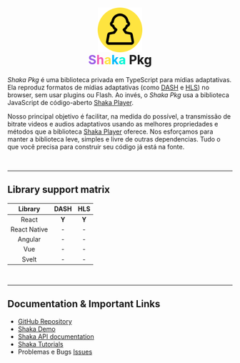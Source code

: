 <h1 style="text-align: center; justify-content: center;">
  <a href="https://github.com/Gui-Alucard/shakapkg.git" title="GitHub Page for Component Package with Shaka Player">
    <img
      src="public/assets/pack-man-128.png"
      style="display: block; margin-left: auto; margin-right: auto; width: 100px"
    />
  </a>
  <b style="display: block; margin-left: auto; margin-right: auto;">
    <spam style="color: #9B5DE5">S</spam><spam style="color: #F15BB5">h</spam><spam style="color: #FEE440">a</spam><spam style="color: #00BBF9">k</spam><spam style="color: #00F5D4">a</spam> <spam>Pkg</spam>
  </b>
</h1>

_Shaka Pkg_ é uma biblioteca privada em TypeScript para mídias adaptativas. Ela reproduz formatos de mídias adaptativas (como [DASH][] e [HLS][]) no browser, sem usar plugins ou Flash. Ao invés, o
_Shaka Pkg_ usa a biblioteca JavaScript de código-aberto [Shaka Player][].

Nosso principal objetivo é facilitar, na medida do possível, a transmissão de bitrate videos e audios adaptativos usando as melhores propriedades e métodos que a biblioteca [Shaka Player][] oferece.
Nos esforçamos para manter a biblioteca leve, simples e livre de outras dependencias. Tudo o que você precisa para construir seu código já está na fonte.

[shaka player]: https://shaka-player-demo.appspot.com/demo/
[dash]: https://dashif.org/
[hls]: https://developer.apple.com/streaming/

<br>

---

## Library support matrix

|   Library    | DASH  |  HLS  |
| :----------: | :---: | :---: |
|    React     | **Y** | **Y** |
| React Native |   -   |   -   |
|   Angular    |   -   |   -   |
|     Vue      |   -   |   -   |
|    Svelt     |   -   |   -   |

<!-- ## DASH features

## HLS features

## DRM support matrix -->

<br>

---

## Documentation & Important Links

- [GitHub Repository](https://github.com/Gui-Alucard/shakapkg.git)
- [Shaka Demo](https://shaka-player-demo.appspot.com)
- [Shaka API documentation](https://shaka-player-demo.appspot.com/docs/api/index.html)
- [Shaka Tutorials](https://shaka-player-demo.appspot.com/docs/api/tutorial-welcome.html)
- Problemas e Bugs [Issues](https://github.com/Gui-Alucard/shakapkg.git/issues)
